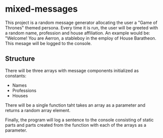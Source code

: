 # mixed-messages

This project is a random message generator allocating the user a "Game of Thrones" themed persona.
Every time it is run, the user will be greeted with a random name, profession and house affiliation.
An example would be: "Welcome! You are Aerron, a stableboy in the employ of House Baratheon.
This mesage will be logged to the console.

## Structure
There will be three arrays with message components initialized as constants:
+ Names
+ Professions
+ Houses

There will be a single function taht takes an array as a parameter and returns a random array element.

Finally, the program will log a sentence to the console consisting of static parts and parts created from the function with each of the arrays as a parameter.
